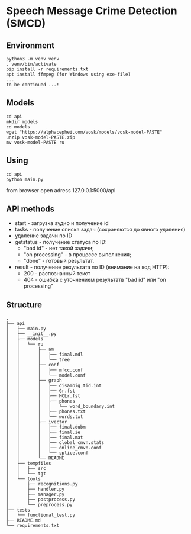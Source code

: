 # Speech Message Crime Detection (SMCD)

## Environment
```
python3 -m venv venv
. venv/bin/activate
pip install -r requirements.txt
apt install ffmpeg (for Windows using exe-file)
...
to be continued ...!
```


## Models
```
cd api
mkdir models
cd models
wget "https://alphacephei.com/vosk/models/vosk-model-PASTE"
unzip vosk-model-PASTE.zip
mv vosk-model-PASTE ru
```

## Using
```
cd api
python main.py
```
from browser open adress 127.0.0.1:5000/api

## API methods
* start - загрузка аудио и получение id
* tasks - получение списка задач (сохраняются до явного удаления)
* удаление задачи по ID
* getstatus - получение статуса по ID:
  - "bad id" - нет такой задачи;
  - "on processing" - в процессе выполнения;
  - "done" - готовый результат.
* result - получение результата по ID (внимание на код HTTP):
  - 200 - распознанный текст
  - 404 - ошибка с уточнением результатв "bad id" или "on processing"


## Structure
```
.
├── api
│   ├── main.py
│   ├── __init__.py
│   ├── models
│   │   └── ru
│   │       ├── am
│   │       │   ├── final.mdl
│   │       │   └── tree
│   │       ├── conf
│   │       │   ├── mfcc.conf
│   │       │   └── model.conf
│   │       ├── graph
│   │       │   ├── disambig_tid.int
│   │       │   ├── Gr.fst
│   │       │   ├── HCLr.fst
│   │       │   ├── phones
│   │       │   │   └── word_boundary.int
│   │       │   ├── phones.txt
│   │       │   └── words.txt
│   │       ├── ivector
│   │       │   ├── final.dubm
│   │       │   ├── final.ie
│   │       │   ├── final.mat
│   │       │   ├── global_cmvn.stats
│   │       │   ├── online_cmvn.conf
│   │       │   └── splice.conf
│   │       └── README
│   ├── tempfiles
│   │   ├── src
│   │   └── tgt
│   └── tools
│       ├── recognitions.py
│       ├── handler.py
│       ├── manager.py
│       ├── postprocess.py
│       └── preprocess.py
├── tests
│   └── functional_test.py
├── README.md
└── requirements.txt
```
